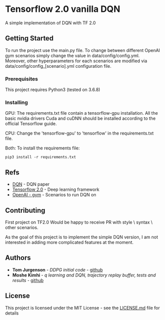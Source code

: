 # Tensorflow 2.0 vanilla DQN

A simple implementation of DQN with TF 2.0

## Getting Started

To run the project use the main.py file. 
To change between different OpenAI gym scenarios simply change the value in data/config/config.yml.
Moreover, other hyperparameters for each scenarios are modified via data/config/config_[scenario].yml configuration file. 

### Prerequisites
This project requires Python3 (tested on 3.6.8)



### Installing

GPU:
The requirements.txt file contain a tensorflow-gpu installation. 
All the basic nvidia drivers Cuda and cuDNN should be installed according to the official Tensorflow guide.   

CPU:
Change the 'tensorflow-gpu' to 'tensorflow' in the requirements.txt file.

Both: To install the requirements file:

```
pip3 install -r requirements.txt
```


## Refs
* [DQN](https://www.google.com/url?sa=t&rct=j&q=&esrc=s&source=web&cd=1&cad=rja&uact=8&ved=2ahUKEwir4Z6X4JblAhXMJVAKHel5CBYQFjAAegQIAxAC&url=https%3A%2F%2Fwww.cs.toronto.edu%2F~vmnih%2Fdocs%2Fdqn.pdf&usg=AOvVaw3M864Nv-fcyDpY-K9pPqEF) - DQN paper
* [Tensorflow 2.0](https://www.tensorflow.org/) - Deep learning framework
* [OpenAI - gym](https://gym.openai.com/) - Scenarios to run DQN on


## Contributing
First project on TF2.0
Would be happy to receive PR with style \ syntax \ other scenarios.

As the goal of this project is to implement the simple DQN version, I am not interested in adding more complicated features at the moment.  

## Authors

* **Tom Jurgenson** - *DDPG initial code* - [github](https://github.com/tomjur)
* **Moshe Kimhi** - *q learning and DQN, trajectory replay buffer, tests and results* - [github](https://github.com/kimhi1991)

## License

This project is licensed under the MIT License - see the [LICENSE.md](LICENSE.md) file for details
